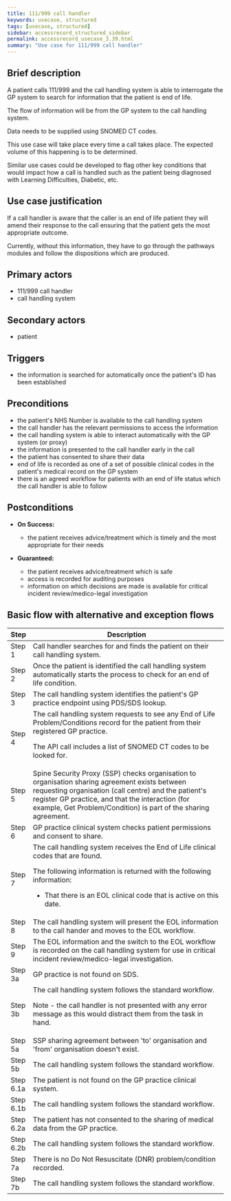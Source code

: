 ```yaml
---
title: 111/999 call handler
keywords: usecase, structured
tags: [usecase, structured] 
sidebar: accessrecord_structured_sidebar
permalink: accessrecord_usecase_3.39.html
summary: "Use case for 111/999 call handler"
---
```


## Brief description 

A patient calls 111/999 and the call handling system is able to interrogate the GP system to search for information that the patient is end of life.

The flow of information will be from the GP system to the call handling system.

Data needs to be supplied using SNOMED CT codes.

This use case will take place every time a call takes place. The expected volume of this happening is to be determined.

Similar use cases could be developed to flag other key conditions that would impact how a call is handled such as the patient being diagnosed with Learning Difficulties, Diabetic, etc.

## Use case justification 

If a call handler is aware that the caller is an end of life patient they will amend their response to the call ensuring that the patient gets the most appropriate outcome.

Currently, without this information, they have to go through the pathways modules and follow the dispositions which are produced.

## Primary actors 

- 111/999 call handler
- call handling system

## Secondary actors 

- patient

## Triggers 

- the information is searched for automatically once the patient's ID has been established

## Preconditions 

  - the patient's NHS Number is available to the call handling system
  - the call handler has the relevant permissions to access the information
  - the call handling system is able to interact automatically with the GP system (or proxy)
  - the information is presented to the call handler early in the call
  - the patient has consented to share their data
  - end of life is recorded as one of a set of possible clinical codes in the patient's medical record on the GP system
  - there is an agreed workflow for patients with an end of life status which the call handler is able to follow

## Postconditions 

  - **On Success:**
    
      - the patient receives advice/treatment which is timely and the most appropriate for their needs

  - **Guaranteed:**

	- the patient receives advice/treatment which is safe
	- access is recorded for auditing purposes
	- information on which decisions are made is available for critical incident review/medico-legal investigation

## Basic flow with alternative and exception flows 

<table>
<thead>
<tr class="header">
<th width="10%"><strong>Step</strong></th>
<th><strong>Description</strong></th>
</tr>
</thead>
<tbody>
<tr class="even">
<td>Step 1</td>
<td>Call handler searches for and finds the patient on their call handling system.</td>
</tr>
<tr class="odd">
<td>Step 2</td>
<td>Once the patient is identified the call handling system automatically starts the process to check for an end of life condition.</td>
</tr>
<tr class="even">
<td>Step 3</td>
<td>The call handling system identifies the patient's GP practice endpoint using PDS/SDS lookup.</td>
</tr>
<tr class="odd">
<td>Step 4</td>
<td>The call handling system requests to see any End of Life Problem/Conditions record for the patient from their registered GP practice.
<p>The API call includes a list of SNOMED CT codes to be looked for.</p></td>
</tr>
<tr class="even">
<td>Step 5</td>
<td>Spine Security Proxy (SSP) checks organisation to organisation sharing agreement exists between requesting organisation (call centre) and the patient's register GP practice, and that the interaction (for example, Get Problem/Condition) is part of the sharing agreement.</td>
</tr>
<tr class="odd">
<td>Step 6</td>
<td>GP practice clinical system checks patient permissions and consent to share.</td>
</tr>
<tr class="even">
<td>Step 7</td>
<td>The call handling system receives the End of Life clinical codes that are found.
<p>The following information is returned with the following information:</p>
<ul>
<li><p>That there is an EOL clinical code that is active on this date.</p></li>
</ul></td>
</tr>
<tr class="odd">
<td>Step 8</td>
<td>The call handling system will present the EOL information to the call hander and moves to the EOL workflow.</td>
</tr>
<tr class="even">
<td>Step 9</td>
<td>The EOL information and the switch to the EOL workflow is recorded on the call handling system for use in critical incident review/medico-legal investigation.</td>
</tr>
<tr class="odd">
<td>Step 3a</td>
<td>GP practice is not found on SDS.</td>
</tr>
<tr class="even">
<td>Step 3b</td>
<td>The call handling system follows the standard workflow.
<p>Note - the call handler is not presented with any error message as this would distract them from the task in hand.</p></td>
</tr>
<tr class="odd">
<td>Step 5a</td>
<td>SSP sharing agreement between 'to' organisation and 'from' organisation doesn't exist.</td>
</tr>
<tr class="even">
<td>Step 5b</td>
<td>The call handling system follows the standard workflow.</td>
</tr>
<tr class="odd">
<td>Step 6.1a</td>
<td>The patient is not found on the GP practice clinical system.</td>
</tr>
<tr class="even">
<td>Step 6.1b</td>
<td>The call handling system follows the standard workflow.</td>
</tr>
<tr class="odd">
<td>Step 6.2a</td>
<td>The patient has not consented to the sharing of medical data from the GP practice.</td>
</tr>
<tr class="even">
<td>Step 6.2b</td>
<td>The call handling system follows the standard workflow.</td>
</tr>
<tr class="odd">
<td>Step 7a</td>
<td>There is no Do Not Resuscitate (DNR) problem/condition recorded.</td>
</tr>
<tr class="even">
<td>Step 7b</td>
<td>The call handling system follows the standard workflow.</td>
</tr>
</tbody>
</table>

